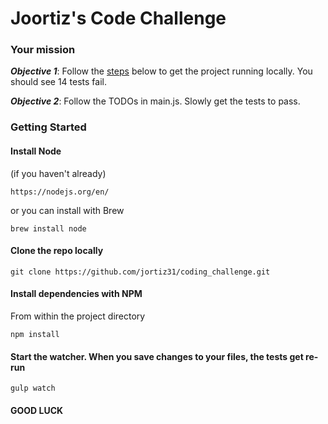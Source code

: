 Joortiz's Code Challenge
===


### Your mission

**_Objective 1_**: Follow the [steps](#getting-started) below to get the project running locally. You should see 14 tests fail.

**_Objective 2_**: Follow the TODOs in main.js. Slowly get the tests to pass.

### Getting Started
#### Install Node
(if you haven't already)   

	https://nodejs.org/en/   
or you can install with Brew

    brew install node

#### Clone the repo locally

	git clone https://github.com/jortiz31/coding_challenge.git


#### Install dependencies with NPM
From within the project directory

	npm install

#### Start the watcher. When you save changes to your files, the tests get re-run

	gulp watch


#### GOOD LUCK

